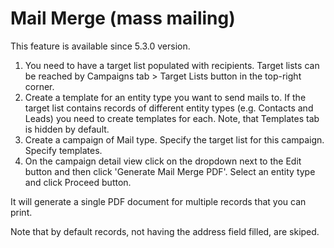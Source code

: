 # Mail Merge (mass mailing)

This feature is available since 5.3.0 version.

1. You need to have a target list populated with recipients. Target lists can be reached by Campaigns tab > Target Lists button in the top-right corner.
2. Create a template for an entity type you want to send mails to. If the target list contains records of different entity types (e.g. Contacts and Leads) you need to create templates for each. Note, that Templates tab is hidden by default.
3. Create a campaign of Mail type. Specify the target list for this campaign. Specify templates.
4. On the campaign detail view click on the dropdown next to the Edit button and then click 'Generate Mail Merge  PDF'. Select an entity type and click Proceed button.

It will generate a single PDF document for multiple records that you can print.

Note that by default records, not having the address field filled, are skiped.
